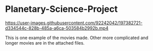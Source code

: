 # Planetary-Science-Project

https://user-images.githubusercontent.com/92242042/197382721-d334544c-828b-485a-a6ca-503584b2992b.mp4

This is one example of the movies made. Other more complicated and longer movies are in the attached files.
